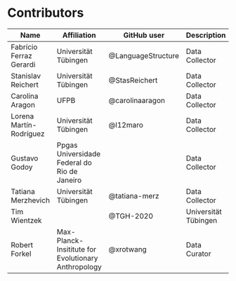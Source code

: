 # Contributors

Name | Affiliation | GitHub user | Description | Role
--- | --- | --- | --- | ---
Fabrício Ferraz Gerardi | Universität Tübingen | @LanguageStructure | Data Collector | Author
Stanislav Reichert | Universität Tübingen | @StasReichert | Data Collector | Author
Carolina Aragon | UFPB | @carolinaaragon | Data Collector | Author
Lorena Martín-Rodríguez | Universität Tübingen | @l12maro | Data Collector | Author
Gustavo Godoy | Ppgas Universidade Federal do Rio de Janeiro | | Data Collector | Author
Tatiana Merzhevich | Universität Tübingen | @tatiana-merz | Data Collector | Author
Tim Wientzek | | @TGH-2020 | Universität Tübingen | ProjectMember
Robert Forkel | Max-Planck-Insititute for Evolutionary Anthropology | @xrotwang | Data Curator | DataCurator

